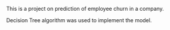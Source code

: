 This is a project on prediction of employee churn in a company.

Decision Tree algorithm was used to implement the model.
